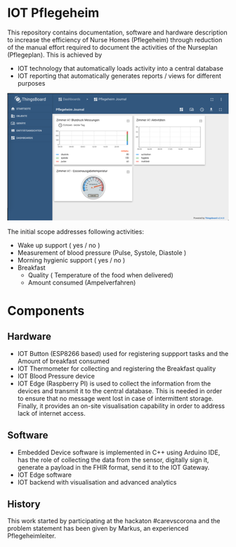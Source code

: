 # IOT Pflegeheim
This repository contains documentation, software and hardware description to increase the efficiency of Nurse Homes (Pflegeheim)
through reduction of the manual effort required to document the activities of the Nurseplan (Pflegeplan).
This is achieved by
- IOT technology that automatically loads activity into a central database
- IOT reporting that automatically generates reports / views for different purposes


![Pflegeheimjournal](software/thingsboard/pflegeheimjournal.png)

The initial scope addresses following activities:
- Wake up support ( yes / no )
- Measurement of blood pressure (Pulse, Systole, Diastole )
- Morning hygienic support ( yes / no )
- Breakfast
  - Quality       ( Temperature of the food when delivered)
  - Amount consumed (Ampelverfahren) 

# Components

## Hardware
- IOT Button (ESP8266 based)  used for registering suppport tasks and the Amount of breakfast consumed
- IOT Thermometer for collecting and registering the Breakfast quality
- IOT Blood Pressure device
- IOT Edge (Raspberry PI) is used to collect the information from the devices and transmit it to the central database. This is needed in order to ensure that no message went lost in case of intermittent storage. Finally, it provides an on-site visualisation capability in order to address lack of internet access.

## Software
- Embedded Device software is implemented in C++ using Arduino IDE, has the role of collecting the data from the sensor, 
  digitally sign it, generate a payload in the FHIR format, send it to the IOT Gateway.
- IOT Edge software
- IOT backend with visualisation and advanced analytics

## History
This work started by participating at the hackaton #carevscorona and the problem statement has been given by Markus, an experienced Pflegeheimleiter.

